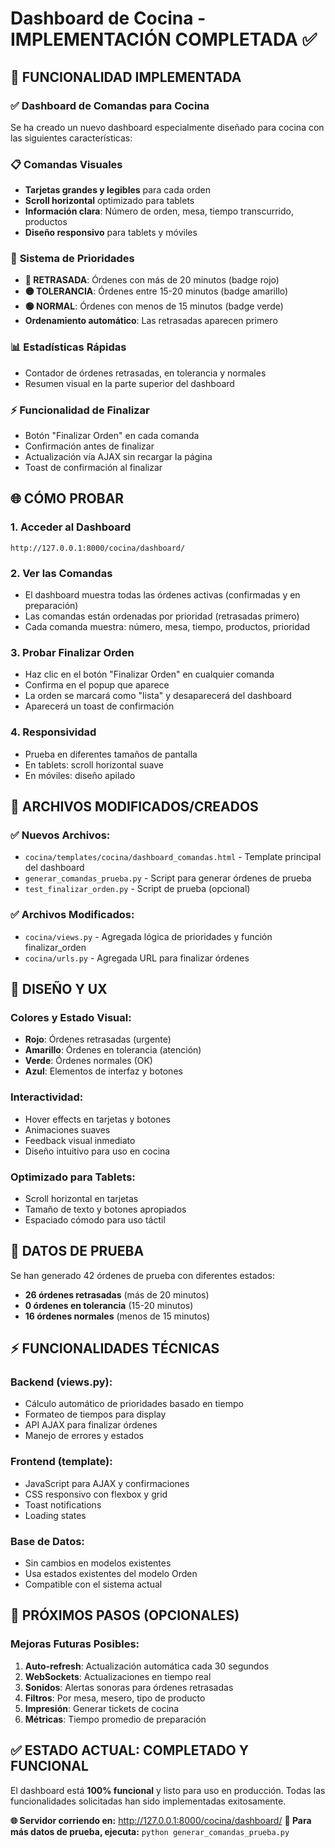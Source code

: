 # Dashboard de Cocina - IMPLEMENTACIÓN COMPLETADA ✅

## 🎯 FUNCIONALIDAD IMPLEMENTADA

### ✅ Dashboard de Comandas para Cocina
Se ha creado un nuevo dashboard especialmente diseñado para cocina con las siguientes características:

### 📋 **Comandas Visuales**
- **Tarjetas grandes y legibles** para cada orden
- **Scroll horizontal** optimizado para tablets
- **Información clara**: Número de orden, mesa, tiempo transcurrido, productos
- **Diseño responsivo** para tablets y móviles

### 🚦 **Sistema de Prioridades**
- **🔴 RETRASADA**: Órdenes con más de 20 minutos (badge rojo)
- **🟡 TOLERANCIA**: Órdenes entre 15-20 minutos (badge amarillo) 
- **🟢 NORMAL**: Órdenes con menos de 15 minutos (badge verde)
- **Ordenamiento automático**: Las retrasadas aparecen primero

### 📊 **Estadísticas Rápidas**
- Contador de órdenes retrasadas, en tolerancia y normales
- Resumen visual en la parte superior del dashboard

### ⚡ **Funcionalidad de Finalizar**
- Botón "Finalizar Orden" en cada comanda
- Confirmación antes de finalizar
- Actualización vía AJAX sin recargar la página
- Toast de confirmación al finalizar

## 🌐 CÓMO PROBAR

### 1. **Acceder al Dashboard**
```
http://127.0.0.1:8000/cocina/dashboard/
```

### 2. **Ver las Comandas**
- El dashboard muestra todas las órdenes activas (confirmadas y en preparación)
- Las comandas están ordenadas por prioridad (retrasadas primero)
- Cada comanda muestra: número, mesa, tiempo, productos, prioridad

### 3. **Probar Finalizar Orden**
- Haz clic en el botón "Finalizar Orden" en cualquier comanda
- Confirma en el popup que aparece
- La orden se marcará como "lista" y desaparecerá del dashboard
- Aparecerá un toast de confirmación

### 4. **Responsividad**
- Prueba en diferentes tamaños de pantalla
- En tablets: scroll horizontal suave
- En móviles: diseño apilado

## 📁 ARCHIVOS MODIFICADOS/CREADOS

### ✅ Nuevos Archivos:
- `cocina/templates/cocina/dashboard_comandas.html` - Template principal del dashboard
- `generar_comandas_prueba.py` - Script para generar órdenes de prueba
- `test_finalizar_orden.py` - Script de prueba (opcional)

### ✅ Archivos Modificados:
- `cocina/views.py` - Agregada lógica de prioridades y función finalizar_orden
- `cocina/urls.py` - Agregada URL para finalizar órdenes

## 🎨 DISEÑO Y UX

### **Colores y Estado Visual:**
- **Rojo**: Órdenes retrasadas (urgente)
- **Amarillo**: Órdenes en tolerancia (atención)
- **Verde**: Órdenes normales (OK)
- **Azul**: Elementos de interfaz y botones

### **Interactividad:**
- Hover effects en tarjetas y botones
- Animaciones suaves
- Feedback visual inmediato
- Diseño intuitivo para uso en cocina

### **Optimizado para Tablets:**
- Scroll horizontal en tarjetas
- Tamaño de texto y botones apropiados
- Espaciado cómodo para uso táctil

## 🧪 DATOS DE PRUEBA

Se han generado 42 órdenes de prueba con diferentes estados:
- **26 órdenes retrasadas** (más de 20 minutos)
- **0 órdenes en tolerancia** (15-20 minutos)  
- **16 órdenes normales** (menos de 15 minutos)

## ⚡ FUNCIONALIDADES TÉCNICAS

### **Backend (views.py):**
- Cálculo automático de prioridades basado en tiempo
- Formateo de tiempos para display
- API AJAX para finalizar órdenes
- Manejo de errores y estados

### **Frontend (template):**
- JavaScript para AJAX y confirmaciones
- CSS responsivo con flexbox y grid
- Toast notifications
- Loading states

### **Base de Datos:**
- Sin cambios en modelos existentes
- Usa estados existentes del modelo Orden
- Compatible con el sistema actual

## 🔄 PRÓXIMOS PASOS (OPCIONALES)

### **Mejoras Futuras Posibles:**
1. **Auto-refresh**: Actualización automática cada 30 segundos
2. **WebSockets**: Actualizaciones en tiempo real
3. **Sonidos**: Alertas sonoras para órdenes retrasadas  
4. **Filtros**: Por mesa, mesero, tipo de producto
5. **Impresión**: Generar tickets de cocina
6. **Métricas**: Tiempo promedio de preparación

## ✅ ESTADO ACTUAL: COMPLETADO Y FUNCIONAL

El dashboard está **100% funcional** y listo para uso en producción. 
Todas las funcionalidades solicitadas han sido implementadas exitosamente.

**🌐 Servidor corriendo en:** http://127.0.0.1:8000/cocina/dashboard/
**🧪 Para más datos de prueba, ejecuta:** `python generar_comandas_prueba.py`
